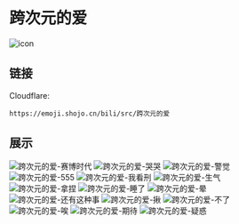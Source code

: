 # 跨次元的爱
![icon](https://emoji.shojo.cn/bili/src/跨次元的爱/icon.png)
## 链接
Cloudflare:
```
https://emoji.shojo.cn/bili/src/跨次元的爱
```
## 展示
![跨次元的爱-赛博时代](https://emoji.shojo.cn/bili/src/跨次元的爱/跨次元的爱-赛博时代.png)
![跨次元的爱-哭哭](https://emoji.shojo.cn/bili/src/跨次元的爱/跨次元的爱-哭哭.png)
![跨次元的爱-警觉](https://emoji.shojo.cn/bili/src/跨次元的爱/跨次元的爱-警觉.png)
![跨次元的爱-555](https://emoji.shojo.cn/bili/src/跨次元的爱/跨次元的爱-555.png)
![跨次元的爱-我看刑](https://emoji.shojo.cn/bili/src/跨次元的爱/跨次元的爱-我看刑.png)
![跨次元的爱-生气](https://emoji.shojo.cn/bili/src/跨次元的爱/跨次元的爱-生气.png)
![跨次元的爱-拿捏](https://emoji.shojo.cn/bili/src/跨次元的爱/跨次元的爱-拿捏.png)
![跨次元的爱-睡了](https://emoji.shojo.cn/bili/src/跨次元的爱/跨次元的爱-睡了.png)
![跨次元的爱-晕](https://emoji.shojo.cn/bili/src/跨次元的爱/跨次元的爱-晕.png)
![跨次元的爱-还有这种事](https://emoji.shojo.cn/bili/src/跨次元的爱/跨次元的爱-还有这种事.png)
![跨次元的爱-揪](https://emoji.shojo.cn/bili/src/跨次元的爱/跨次元的爱-揪.png)
![跨次元的爱-不了](https://emoji.shojo.cn/bili/src/跨次元的爱/跨次元的爱-不了.png)
![跨次元的爱-唉](https://emoji.shojo.cn/bili/src/跨次元的爱/跨次元的爱-唉.png)
![跨次元的爱-期待](https://emoji.shojo.cn/bili/src/跨次元的爱/跨次元的爱-期待.png)
![跨次元的爱-疑惑](https://emoji.shojo.cn/bili/src/跨次元的爱/跨次元的爱-疑惑.png)
